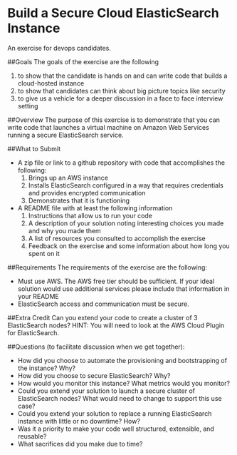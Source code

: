 # Build a Secure Cloud ElasticSearch Instance
An exercise for devops candidates.

##Goals
The goals of the exercise are the following

1. to show that the candidate is hands on and can write code that builds a cloud-hosted instance
2. to show that candidates can think about big picture topics like security
3. to give us a vehicle for a deeper discussion in a face to face interview setting 

##Overview
The purpose of this exercise is to demonstrate that you can write code that launches a virtual machine on Amazon Web Services running a secure ElasticSearch service.

##What to Submit
- A zip file or link to a github repository with code that accomplishes the following: 
    1. Brings up an AWS instance
    2. Installs ElasticSearch configured in a way that requires credentials and provides encrypted communication
    3. Demonstrates that it is functioning
- A README file with at least the following information
    1. Instructions that allow us to run your code
    2. A description of your solution noting interesting choices you made and why you made them
    3. A list of resources you consulted to accomplish the exercise
    4. Feedback on the exercise and some information about how long you spent on it

##Requirements
The requirements of the exercise are the following:
- Must use AWS.  The AWS free tier should be sufficient.  If your ideal solution would use additional services please include that information in your README
- ElasticSearch access and communication must be secure.

##Extra Credit
Can you extend your code to create a cluster of 3 ElasticSearch nodes?  HINT: You will need to look at the AWS Cloud Plugin for ElasticSearch.

##Questions (to facilitate discussion when we get together):
- How did you choose to automate the provisioning and bootstrapping of the instance?  Why?
- How did you choose to secure ElasticSearch?  Why?
- How would you monitor this instance?  What metrics would you monitor?
- Could you extend your solution to launch a secure cluster of ElasticSearch nodes?  What would need to change to support this use case?
- Could you extend your solution to replace a running ElasticSearch instance with little or no downtime?  How?
- Was it a priority to make your code well structured, extensible, and reusable?
- What sacrifices did you make due to time?
